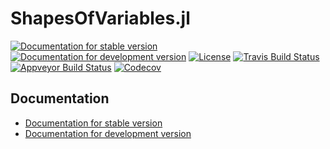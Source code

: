 # ShapesOfVariables.jl

[![Documentation for stable version](https://img.shields.io/badge/docs-stable-blue.svg)](https://oschulz.github.io/ShapesOfVariables.jl/stable)
[![Documentation for development version](https://img.shields.io/badge/docs-dev-blue.svg)](https://oschulz.github.io/ShapesOfVariables.jl/dev)
[![License](http://img.shields.io/badge/license-MIT-brightgreen.svg?style=flat)](LICENSE.md)
[![Travis Build Status](https://travis-ci.com/oschulz/ShapesOfVariables.jl.svg?branch=master)](https://travis-ci.com/oschulz/ShapesOfVariables.jl)
[![Appveyor Build Status](https://ci.appveyor.com/api/projects/status/github/oschulz/ShapesOfVariables.jl?branch=master&svg=true)](https://ci.appveyor.com/project/oschulz/ShapesOfVariables-jl)
[![Codecov](https://codecov.io/gh/oschulz/ShapesOfVariables.jl/branch/master/graph/badge.svg)](https://codecov.io/gh/oschulz/ShapesOfVariables.jl)


## Documentation

* [Documentation for stable version](https://oschulz.github.io/ShapesOfVariables.jl/stable)
* [Documentation for development version](https://oschulz.github.io/ShapesOfVariables.jl/dev)
